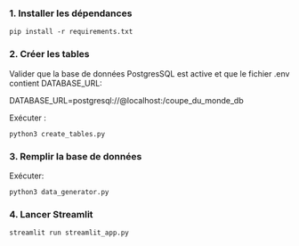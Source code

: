 ### 1. Installer les dépendances 

```
pip install -r requirements.txt
```

### 2. Créer les tables 

Valider que la base de données PostgresSQL est active et que le fichier .env contient DATABASE_URL:

DATABASE_URL=postgresql://<utilisateur>@localhost:<port>/coupe_du_monde_db


Exécuter :

```
python3 create_tables.py
```

### 3. Remplir la base de données 

Exécuter: 

```
python3 data_generator.py
```

### 4. Lancer Streamlit

```
streamlit run streamlit_app.py
```

